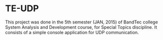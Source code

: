 # TE-UDP

This project was done in the 5th semester (JAN, 2015) of BandTec college System Analysis and Development course, for Special Topics discipline.
It consists of a simple console application for UDP communication.

